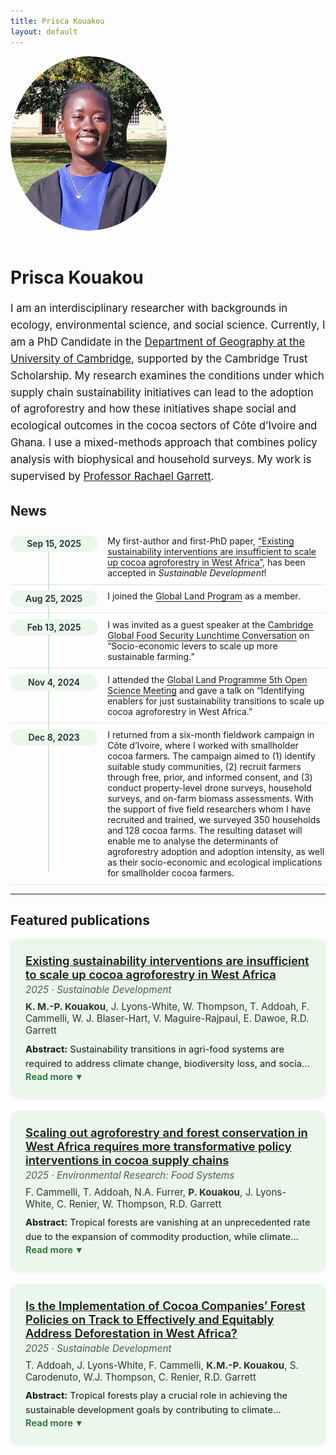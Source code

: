 ```yaml
---
title: Prisca Kouakou
layout: default
---
```

<style>
/* Make the bio section wider */
.lead {
  max-width: 750px;   /* default was ~600px */
  margin: 0 auto;     /* keep it centered */
  font-size: 1.05rem; /* optional: slightly larger text */
  line-height: 1.6;
  text-align: centered;   /* align text centered instead of centered */
}

/* Make the profile picture larger */
.avatar {
  width: 250px;   /* increase size (try 220–250px) */
  height: auto;
  border-radius: 50%;
  margin-bottom: 1rem;
}
</style>

<div class="hero">
  <img class="avatar" src="/assets/profile.jpg" alt="Prisca Kouakou headshot">
  <div class="icons">
    <a href="mailto:you@example.com" title="Email"><i class="fa-solid fa-envelope"></i></a>
    <a href="https://scholar.google.com/citations?user=I9N3bjcAAAAJ&hl=en&oi=ao" title="Google Scholar"><i class="fa-brands fa-google"></i></a>
    <a href="https://orcid.org/0009-0001-3711-1578" title="ORCID"><i class="fa-brands fa-orcid"></i></a>
    <a href="https://github.com/priscakmkouakou" title="GitHub"><i class="fa-brands fa-github"></i></a>
    <a href="https://www.linkedin.com/in/maria-prisca-kouakou/" title="LinkedIn"><i class="fa-brands fa-linkedin"></i></a>
    <a href="/docs/KouakouCV_August2025.pdf" title="Curriculum Vitae" target="_blank"><i class="fa-solid fa-file-lines"></i></a>
  </div>
  
  <h1 class="hero-name">Prisca Kouakou</h1>
  <p class="lead">
  I am an interdisciplinary researcher with backgrounds in ecology, environmental science, and social science.
  Currently, I am a PhD Candidate in the <a href="https://www.geog.cam.ac.uk/people/kouakou/">Department of Geography at the University of Cambridge</a>,   supported by the Cambridge Trust Scholarship. My research examines the conditions under which supply chain sustainability initiatives 
  can lead to the adoption of agroforestry and how these initiatives shape social and ecological outcomes in the cocoa 
  sectors of Côte d’Ivoire and Ghana. I use a mixed-methods approach that combines policy analysis with biophysical 
  and household surveys. My work is supervised by <a href="https://www.geog.cam.ac.uk/people/garrett/">Professor Rachael Garrett</a>. 
</p>
</div>


<div class="section">
  <h2>News</h2>

<style>
  /* --- News list styling --- */
  .news-list {
  list-style: none;
  margin: 0;
  padding: 0;
  position: relative;
}

/* vertical line behind date pills */
.news-list::before {
  content: "";
  position: absolute;
  top: 1.2rem;   /* start mid first pill */
  bottom: 1.2rem;/* end mid last pill */
  left: 3.75rem; /* center of date column (7.5rem / 2) */
  width: 2px;
  background: #cfe7d3;
  z-index: 0;
}

/* news items */
.news-item {
  display: flex;
  gap: 1rem;
  align-items: flex-start;
  padding: .6rem 0;
  border-bottom: 1px solid rgba(127,127,127,.2);
  position: relative;
  z-index: 1;
}

/* pill-styled dates */
.news-date {
  flex: 0 0 7.5rem;
  font-weight: 600;
  white-space: nowrap;
  color: #1f2937;
  background: #eaf7ea;
  border-radius: 999px;
  padding: .25rem .6rem;
  text-align: center;
  box-shadow: 0 1px 2px rgba(0,0,0,0.05);
  z-index: 2; /* keep pill above line */
}

/* right side text */
.news-text {flex: 1 1 auto; min-width: 0;}
.news-text a {text-decoration: none; border-bottom: 1px solid currentColor;}
.news-text a:hover {border-bottom-color: transparent;}

/* mobile */
@media (max-width: 480px) {
  .news-item {gap: .6rem;}
  .news-date {flex-basis: 6.5rem; font-weight: 600;}
}
  .news-text {flex: 1 1 auto; min-width: 0;}
  .news-text a {text-decoration: none; border-bottom: 1px solid currentColor;}
  .news-text a:hover {text-decoration: none; border-bottom-color: transparent;}
  /* Small screens: stack a bit tighter */
  @media (max-width: 480px) {
    .news-item {gap: .6rem;}
    .news-date {flex-basis: 6.5rem; font-weight: 600;}
  }
</style>

<ul class="news-list">

  <li class="news-item">
    <time class="news-date">Sep 15, 2025</time>
    <div class="news-text">
      My first-author and first-PhD paper, 
      <a href="https://www.repository.cam.ac.uk/handle/1810/389512">“Existing sustainability interventions are insufficient to scale up cocoa agroforestry in West Africa”</a>,
      has been accepted in <em>Sustainable Development</em>!
    </div>
  </li>

<li class="news-item">
    <time class="news-date">Aug 25, 2025</time>
    <div class="news-text">
      I joined the <a href="https://glp.earth/who-we-are/members">Global Land Program</a> as a member.
    </div>
  </li>
  
  <li class="news-item">
    <time class="news-date">Feb 13, 2025</time>
    <div class="news-text">
      I was invited as a guest speaker at the 
      <a href="https://www.globalfood.cam.ac.uk/events/lunchtime-conversation-socio-economic-levers-scale-more-sustainable-farming">Cambridge Global Food Security Lunchtime Conversation</a> on 
      “Socio-economic levers to scale up more sustainable farming.”
    </div>
  </li>

  <li class="news-item">
    <time class="news-date">Nov 4, 2024</time>
    <div class="news-text">
      I attended the <a href="https://glp.earth/news-events/events/5th-open-science-meeting-pathways-sustainable-and-just-land-systems">Global Land Programme 5th Open Science Meeting</a> and gave a talk on 
      “Identifying enablers for just sustainability transitions to scale up cocoa agroforestry in West Africa.”
    </div>
  </li>

  <li class="news-item">
    <time class="news-date">Dec 8, 2023</time>
    <div class="news-text">
      I returned from a six-month fieldwork campaign in Côte d’Ivoire, where I worked with smallholder cocoa farmers. The campaign aimed to (1) identify suitable study communities, (2) recruit farmers through free, prior, and informed consent, and (3) conduct property-level drone surveys, household surveys, and on-farm biomass assessments. With the support of five field researchers whom I have recruited and trained, we surveyed 350 households and 128 cocoa farms. The resulting dataset will enable me to analyse the determinants of agroforestry adoption and adoption intensity, as well as their socio-economic and ecological implications for smallholder cocoa farmers. 
    </div>
  </li>

</ul>
</div>

---

<div class="section">
  
  <h2>Featured publications</h2>

<style>
/* Card look */
.pub-card{
  background:#eaf7ea; /* light green */
  border-radius:12px;
  padding:1.5rem;
  margin-bottom:1.25rem;
  box-shadow:0 2px 4px rgba(0,0,0,.06);
}
.pub-card h3{margin:0 0 .25rem 0;font-size:1.15rem;font-weight:600;}
.pub-card .journal{font-style:italic;color:#555;font-size:.95rem;}
.pub-card .authors{margin:.5rem 0;color:#333;font-size:.95rem;}

/* Expander: keep toggle at the bottom */
.expander input{display:none;}

/* Clamped preview: show only 2 lines + ellipsis */
.abstract{
  font-size:.92rem; line-height:1.55; margin:.6rem 0 0 0;
  display:-webkit-box; -webkit-line-clamp:2; -webkit-box-orient:vertical;
  overflow:hidden; text-overflow:ellipsis;
}

/* When expanded, remove the clamp */
.expander input:checked ~ .abstract{
  -webkit-line-clamp:unset; overflow:visible;
}

/* Toggle link styles */
.expander label{
  display:inline-flex; align-items:center; gap:.35rem;
  font-weight:600; font-size:.92rem; color:#2b6e2f;
  cursor:pointer; user-select:none; text-decoration:none; border-bottom:1px solid transparent;
}
.expander label:hover{border-bottom-color:#2b6e2f;}
.more{display:inline;}
.less{display:none;}
.expander input:checked ~ label .more{display:none;}
.expander input:checked ~ label .less{display:inline;}
.chev{transition:transform .15s ease;}
.expander input:checked ~ label .chev{transform:rotate(180deg);}
</style>

<div class="pub-card">
  <h3><a href="https://doi.org/10.17863/CAM.121371">
    Existing sustainability interventions are insufficient to scale up cocoa agroforestry in West Africa
  </a></h3>
  <div class="journal">2025 · <em>Sustainable Development</em></div>
  <div class="authors">
    <strong>K. M.-P. Kouakou</strong>, J. Lyons-White, W. Thompson, T. Addoah, F. Cammelli,  W. J. Blaser-Hart, V. Maguire-Rajpaul, E. Dawoe, R.D. Garrett
  </div>

  <div class="expander">
    <input id="abs1" type="checkbox">
    <p class="abstract">
      <strong>Abstract:</strong> Sustainability transitions in agri-food systems are required to address climate change, biodiversity loss, and social inequities. In the West African cocoa sector, supply chain sustainability initiatives (SSIs) have emerged as key environmental governance tools to address these challenges and promote agroforestry. Agroforestry is a climate adaptation strategy that supports both nature and the livelihoods of smallholder farmers, yet its adoption remains limited. This study combines the Multi-Level Perspective (MLP) and the Creative Destruction (CD) frameworks to qualitatively assess how the interventions of SSIs influence the scaling up of agroforestry adoption in Côte d’Ivoire and Ghana. Through policy mapping, 101 semi-structured interviews and focus groups with governments, private companies, NGOs, and cocoa farmers, we found that most interventions (~93%) support agroforestry as a niche innovation, relying on extension services and short-term incentives. Only 7% of the interventions pursue regime-level changes, such as land and tree tenure reforms, which remain limited due to institutional and informal barriers. Additionally, SSIs have not significantly changed policy network structures, and smallholder farmers remain excluded from governance processes. Based on these findings, we recommend that scaling up agroforestry adoption requires regime destabilisation interventions, including the integration and strengthening of land and tree tenure reforms, as well as the simplification of tree registration procedures. Furthermore, greater efforts are needed to ensure the inclusion of smallholders within policy networks, as their participation remains limited.
    </p>
    <label for="abs1">
      <span class="more">Read more</span>
      <span class="less">Read less</span>
      <span class="chev">▾</span>
    </label>
  </div>
</div>

<div class="pub-card">
  <h3><a href="https://doi.org/10.1088/2976-601X/adf117">
    Scaling out agroforestry and forest conservation in West Africa requires more transformative policy interventions in cocoa supply chains
  </a></h3>
  <div class="journal">2025 · <em>Environmental Research: Food Systems</em></div>
  <div class="authors">
    F. Cammelli, T. Addoah, N.A. Furrer, <strong>P. Kouakou</strong>, J. Lyons-White, C. Renier, W. Thompson, R.D. Garrett
  </div>

  <div class="expander">
    <input id="abs1" type="checkbox">
    <p class="abstract">
      <strong>Abstract:</strong> Tropical forests are vanishing at an unprecedented rate due to the expansion of commodity production, while climate change is putting increasing strain on food systems. Côte d’Ivoire and Ghana produce over half of the world’s cocoa, a multi-billion-dollar industry, yet most cocoa producers in these two countries live below the poverty line, and economic vulnerability is further exacerbated by climate change and ongoing deforestation largely driven by cocoa expansion. Companies have recently begun implementing policies to promote forest restoration, halt deforestation, and improve farmers’ livelihoods, but there is increasing evidence that these efforts are falling short in terms of both effectiveness and equity. This perspective article argues that several critical design flaws are central to the short-comings of these company policies that are likely to be exacerbated with the new EU deforestation regulation. The first problem is that they target a sub-optimal scale, focusing largely on individual suppliers or on landscape approaches that are only partially implemented, rather than on more manageable supply shed scales. The second flaw is that they focus on tree planting and agroforestry over conservation of remaining forests. We propose that cocoa firms and importing countries embrace more transformative policy approaches that target the correct scale and ambition to tackle structural issues influencing supply chain sustainability and achieve synergies between environmental and social outcomes. First, policies must be integrated in a mitigation and conservation hierarchy, focusing on conservation, not just tree planting. Second, companies must expand their approach beyond their individual supply chains to the broader supply sheds where they source.
    </p>
    <label for="abs1">
      <span class="more">Read more</span>
      <span class="less">Read less</span>
      <span class="chev">▾</span>
    </label>
  </div>
</div>

<div class="pub-card">
  <h3><a href="https://doi.org/10.1002/sd.3380">
    Is the Implementation of Cocoa Companies’ Forest Policies on Track to Effectively and Equitably Address Deforestation in West Africa?
  </a></h3>
  <div class="journal">2025 · <em>Sustainable Development</em></div>
  <div class="authors">
    T. Addoah, J. Lyons-White, F. Cammelli, <strong>K.M.-P. Kouakou</strong>, S. Carodenuto, W.J. Thompson, C. Renier, R.D. Garrett
  </div>

  <div class="expander">
    <input id="abs2" type="checkbox">
    <p class="abstract">
      <strong>Abstract:</strong> Tropical forests play a crucial role in achieving the sustainable development goals by contributing to climate stability, conserving biodiversity and sustaining livelihoods. However, forests are disappearing due to agricultural expansion. In West Africa, cocoa production is a major driver of deforestation. This study examines the design and implementation of forest-focused supply chain policies (FSPs) in cocoa supply chains in Côte d'Ivoire and Ghana, the world's two leading cocoa producers. FSPs are voluntary policies of companies to combat deforestation, restore forests, and improve farmers' livelihoods. Drawing on 91 stakeholder interviews, we developed a conceptual framework to examine FSPs' theory of change, implementation and potential effectiveness and equity. Our findings reveal shortcomings in FSPs' design and implementation. FSPs are mostly narrowly focused on preventing illegal deforestation and only target farmers in companies' ‘direct’ supply chains, neglecting important landscape-scale approaches and processes. Companies also fail to include smallholder farmers sufficiently in policy design and implementation. Lastly, FSPs prioritise productivity enhancement but overlook the importance of addressing farmers' social norms and values. We provide recommendations on how to address the shortcomings to achieve sustainable cocoa production.
    </p>
    <label for="abs2">
      <span class="more">Read more</span>
      <span class="less">Read less</span>
      <span class="chev">▾</span>
    </label>
  </div>
</div>

